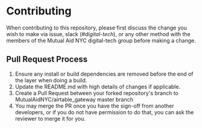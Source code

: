 # Contributing
When contributing to this repository, please first discuss the change you wish to make via issue, slack (*#digital-tech*), or any other method with the members of the Mutual Aid NYC digital-tech group before making a change. 

## Pull Request Process
1. Ensure any install or build dependencies are removed before the end of the layer when doing a build.
2. Update the README.md with high details of changes if applicable. 
3. Create a Pull Request between your forked repository's branch to MutualAidNYC/airtable_gateway master branch
4. You may merge the PR once you have the sign-off from another developers, or if you do not have permission to do that, you can ask the reviewer to merge it for you.